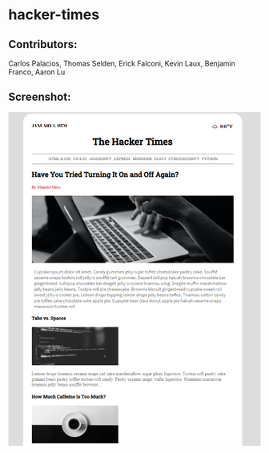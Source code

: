# hacker-times


## Contributors: 

Carlos Palacios, Thomas Selden, Erick Falconi, Kevin Laux, Benjamin Franco, Aaron Lu

## Screenshot:

![ScreenShot](https://github.com/dnsghd49/hacker-times/blob/master/assets/screenshot.png)
